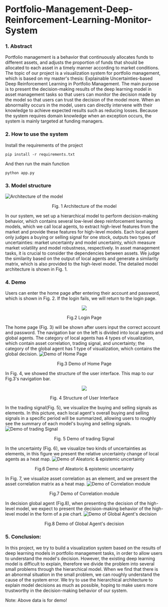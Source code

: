 # Portfolio-Management-Deep-Reinforcement-Learning-Monitor-System

### 1. Abstract
Portfolio management is a behavior that continuously allocates funds to different assets, and adjusts the proportion of funds that should be allocated to each asset in a timely manner according to market conditions. The topic of our project is a visualization system for portfolio management, which is based on my master's thesis: Explainable Uncertainties-based Deep Reinforcement Learning in Portfolio Management. The main purpose is to present the decision-making results of the deep learning model in asset management tasks so that users can monitor the decision made by the model so that users can trust the decision of the model more. When an abnormality occurs in the model, users can directly intervene with their knowledge to achieve expected results such as reducing losses. Because the system requires domain knowledge when an exception occurs, the system is mainly targeted at funding managers.

### 2. How to use the system

Install the requirements of the project
```
pip install -r requirements.txt
```

And then run the main function
```
python app.py
```
### 3. Model structure 
![Architecture of the model](https://github.com/a303990366/Portfolio-Management-Deep-Reinforcement-Learning-Monitor-System/blob/main/Fig/model%20structure.png) 
<p align="center">Fig. 1 Architecture of the model</p>

In our system, we set up a hierarchical model to perform decision-making behavior, which contains several low-level deep reinforcement learning models, which we call local agents, to extract high-level features from the market and provide these features for high-level models. Each local agent only judges a buying or selling signal for one stock, outputs two types of uncertainties: market uncertainty and model uncertainty, which measure market volatility and model robustness, respectively.
In asset management tasks, it is crucial to consider the dependencies between assets. We judge the similarity based on the output of local agents and generate a similarity matrix, which is also provided to the high-level model. The detailed model architecture is shown in Fig. 1.

### 4. Demo
Users can enter the home page after entering their account and password, which is shown in Fig. 2. If the login fails, we will return to the login page.
<div align="center"> <img src="https://github.com/a303990366/Portfolio-Management-Deep-Reinforcement-Learning-Monitor-System/blob/main/Fig/Login_demo.jpg" /></div>
<p align="center">Fig.2 Login Page</p>

The home page (Fig. 3) will be shown after users input the correct account and password. The navigation bar on the left is divided into local agents and global agents. The category of local agents has 4 types of visualization, which contain asset correlation, trading signal, and uncertainty; the category of the global agent has 1 type of visualization, which contains the global decision. 
![Demo of Home Page](https://github.com/a303990366/Portfolio-Management-Deep-Reinforcement-Learning-Monitor-System/blob/main/Fig/dashboard_V3.jpg)
<p align="center">Fig.3 Demo of Home Page</p>

In Fig. 4, we showed the structure of the user interface. This map to our Fig.3's navigation bar.
<div align="center"> <img src="https://github.com/a303990366/Portfolio-Management-Deep-Reinforcement-Learning-Monitor-System/blob/main/Fig/system_structure.png" /></div>
<p align="center">Fig. 4 Structure of User Interface</p>

In the trading signal(Fig. 5), we visualize the buying and selling signals as elements. In this picture, each local agent's overall buying and selling signals in a specific period will be summarized, allowing users to roughly see the summary of each model's buying and selling signals.
![Demo of trading Signal](https://github.com/a303990366/Portfolio-Management-Deep-Reinforcement-Learning-Monitor-System/blob/main/Fig/Trading_signal_demo.jpg)
<p align="center">Fig. 5 Demo of trading Signal</p>
 
In the uncertainty (Fig. 6), we visualize two kinds of uncertainties as elements, in this figure we present the relative uncertainty change of local agents as a heat map.
![Demo of Aleatoric & epistemic uncertainty](https://github.com/a303990366/Portfolio-Management-Deep-Reinforcement-Learning-Monitor-System/blob/main/Fig/Uncertainty_demo.jpg)
<p align="center">Fig.6 Demo of Aleatoric & epistemic uncertainty </p>

In Fig. 7, we visualize asset correlation as an element, and we present the asset correlation matrix as a heat map.
![Demo of Correlation module](https://github.com/a303990366/Portfolio-Management-Deep-Reinforcement-Learning-Monitor-System/blob/main/Fig/Correlation_demo.jpg)
<p align="center">Fig.7 Demo of Correlation module </p>

In decision global agent (Fig.8), when presenting the decision of the high-level model, we expect to present the decision-making behavior of the high-level model in the form of a pie chart.
![Demo of Global Agent's decision](https://github.com/a303990366/Portfolio-Management-Deep-Reinforcement-Learning-Monitor-System/blob/main/Fig/PieChart_demo.jpg)
<p align="center">Fig.8 Demo of Global Agent's decision</p>

### 5. Conclusion:
In this project, we try to build a visualization system based on the results of deep learning models in portfolio management tasks, in order to allow users to understand the model's decision. However, the existing deep learning model is difficult to explain, therefore we divide the problem into several small problems through the hierarchical model. When we find that there is an abnormal situation in the small problem, we can roughly understand the cause of the system error. We try to use the hierarchical architecture to explain model decisions as much as possible, hoping to make users more trustworthy in the decision-making behavior of our system.

Note: Above data is for demo!
